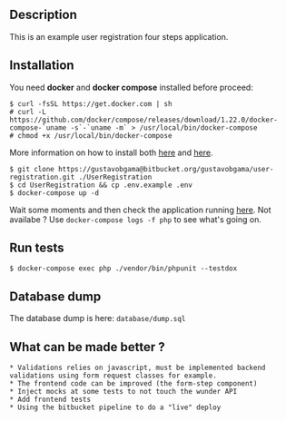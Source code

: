 ## Description

This is an example user registration four steps application.

## Installation

You need **docker** and **docker compose** installed before proceed:

    $ curl -fsSL https://get.docker.com | sh
    # curl -L https://github.com/docker/compose/releases/download/1.22.0/docker-compose-`uname -s`-`uname -m` > /usr/local/bin/docker-compose
    # chmod +x /usr/local/bin/docker-compose

More information on how to install both [here](https://docs.docker.com/engine/installation/) and [here](https://docs.docker.com/compose/install/).

    $ git clone https://gustavobgama@bitbucket.org/gustavobgama/user-registration.git ./UserRegistration
    $ cd UserRegistration && cp .env.example .env
    $ docker-compose up -d

Wait some moments and then check the application running [here](http://127.0.0.1/). Not availabe ? Use `docker-compose logs -f php` to see what's going on.

## Run tests

    $ docker-compose exec php ./vendor/bin/phpunit --testdox

## Database dump

The database dump is here: `database/dump.sql`

## What can be made better ?

    * Validations relies on javascript, must be implemented backend validations using form request classes for example.
    * The frontend code can be improved (the form-step component)
    * Inject mocks at some tests to not touch the wunder API
    * Add frontend tests
    * Using the bitbucket pipeline to do a "live" deploy